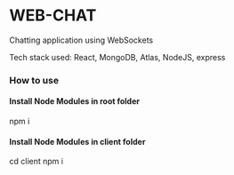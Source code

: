 # WEB-CHAT
Chatting application using WebSockets

Tech stack used: React, MongoDB, Atlas, NodeJS, express

### How to use
 #### Install Node Modules in root folder
 npm i

#### Install Node Modules in client folder
cd client 
npm i
